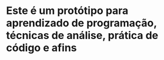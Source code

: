 # Este é um protótipo para aprendizado de programação, técnicas de análise, prática de código e afins 
